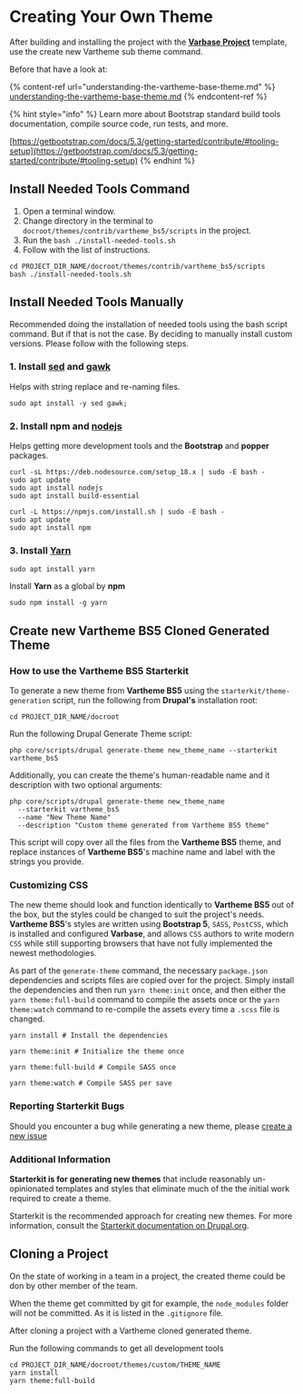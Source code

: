 # Creating Your Own Theme

After building and installing the project with the [**Varbase Project**](https://github.com/Vardot/varbase-project) template, use the create new Vartheme sub theme command.&#x20;

Before that have a look at:

{% content-ref url="understanding-the-vartheme-base-theme.md" %}
[understanding-the-vartheme-base-theme.md](understanding-the-vartheme-base-theme.md)
{% endcontent-ref %}

{% hint style="info" %}
Learn more about Bootstrap standard build tools documentation, compile source code, run tests, and more.

[https://getbootstrap.com/docs/5.3/getting-started/contribute/#tooling-setup](https://getbootstrap.com/docs/5.3/getting-started/contribute/#tooling-setup)
{% endhint %}

## Install Needed Tools Command

1. Open a terminal window.
2. Change directory in the terminal to `docroot/themes/contrib/vartheme_bs5/scripts` in the project.
3. Run the `bash ./install-needed-tools.sh`
4. Follow with the list of instructions.

```
cd PROJECT_DIR_NAME/docroot/themes/contrib/vartheme_bs5/scripts
bash ./install-needed-tools.sh
```

## Install Needed Tools Manually

Recommended doing the installation of needed tools using the bash script command. But if that is not the case. By deciding to manually install custom versions. Please follow with the following steps.

### **1. Install** [**sed**](https://www.gnu.org/software/sed/manual/sed.html) **and** [**gawk**](https://www.gnu.org/software/gawk/manual/gawk.html)

Helps with string replace and re-naming files.

```
sudo apt install -y sed gawk;
```

### **2. Install npm** and [**nodejs**](https://nodejs.org/en/)

&#x20;Helps getting more development tools and the **Bootstrap** and **popper** packages.&#x20;

```
curl -sL https://deb.nodesource.com/setup_18.x | sudo -E bash - 
sudo apt update
sudo apt install nodejs
sudo apt install build-essential

curl -L https://npmjs.com/install.sh | sudo -E bash -
sudo apt update
sudo apt install npm
```

### 3. Install [Yarn](https://yarnpkg.com/getting-started)

```
sudo apt install yarn
```

Install **Yarn** as a global by **npm**

```
sudo npm install -g yarn
```



## Create new Vartheme BS5 Cloned Generated Theme

### How to use the Vartheme BS5 Starterkit

To generate a new theme from **Vartheme BS5** using the `starterkit/theme-generation` script, run the following from **Drupal's** installation root:

```
cd PROJECT_DIR_NAME/docroot
```

Run the following Drupal Generate Theme script:

```
php core/scripts/drupal generate-theme new_theme_name --starterkit vartheme_bs5
```

Additionally, you can create the theme's human-readable name and it description with two optional arguments:

```
php core/scripts/drupal generate-theme new_theme_name
  --starterkit vartheme_bs5
  --name "New Theme Name"
  --description "Custom theme generated from Vartheme BS5 theme"
```

This script will copy over all the files from the **Vartheme BS5** theme, and replace instances of **Vartheme BS5**'s machine name and label with the strings you provide.

### Customizing CSS

The new theme should look and function identically to **Vartheme BS5** out of the box, but the styles could be changed to suit the project's needs. **Vartheme BS5**'s styles are written using **Bootstrap 5**, `SASS`, `PostCSS`, which is installed and configured **Varbase**, and allows `CSS` authors to write modern `CSS` while still supporting browsers that have not fully implemented the newest methodologies.

As part of the `generate-theme` command, the necessary `package.json` dependencies and scripts files are copied over for the project. Simply install the dependencies and then run `yarn theme:init` once, and then either the `yarn theme:full-build` command to compile the assets once or the `yarn theme:watch` command to re-compile the assets every time a `.scss` file is changed.

```
yarn install # Install the dependencies

yarn theme:init # Initialize the theme once

yarn theme:full-build # Compile SASS once

yarn theme:watch # Compile SASS per save
```

### Reporting Starterkit Bugs

Should you encounter a bug while generating a new theme, please [create a new issue](https://www.drupal.org/node/add/project-issue/vartheme\_bs5)

### Additional Information

**Starterkit is for generating new themes** that include reasonably un-opinionated templates and styles that eliminate much of the the initial work required to create a theme.

Starterkit is the recommended approach for creating new themes. For more information, consult the [Starterkit documentation on Drupal.org](https://www.drupal.org/docs/core-modules-and-themes/core-themes/starterkit-theme).

## Cloning a Project

On the state of working in a team in a project, the created theme could be don by other member of the team.

When the theme get committed by git for example, the `node_modules` folder will not be committed. As it is listed in the `.gitignore` file.

After cloning a project with a Vartheme cloned generated theme.

Run the following commands to get all development tools

```
cd PROJECT_DIR_NAME/docroot/themes/custom/THEME_NAME
yarn install
yarn theme:full-build
```

&#x20;

